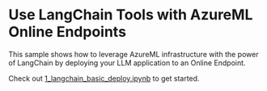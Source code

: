 # Use LangChain Tools with AzureML Online Endpoints

This sample shows how to leverage AzureML infrastructure with the power of LangChain by deploying your LLM application to an Online Endpoint.

Check out [1_langchain_basic_deploy.ipynb](1_langchain_basic_deploy.ipynb) to get started.